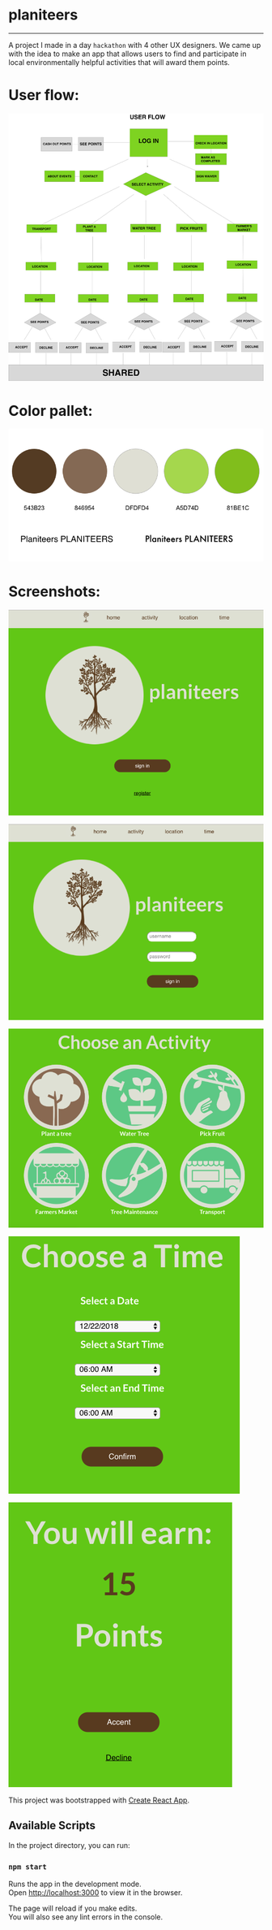 # planiteers
- - - - - - - - - - - - - - - - - - - - - - - - - - - - - - - - - - - - - - - - - - - - - - - - - - - - - - - - - - - - - - -

A project I made in a day `hackathon` with 4 other UX designers. We came up with the idea to make an app that allows users to find and participate in local environmentally helpful activities that will award them points. 

# User flow:

![alt text](/public/user_flow.png)

# Color pallet:

![alt text](/public/color_pallet.png)

# Screenshots:

![alt text](/public/home_shot.png)

![alt text](/public/login_shot.png)

![alt text](/public/activity_shot.png)

![alt text](/public/choose_time_shot.png)

![alt text](/public/points_shot.png)


This project was bootstrapped with [Create React App](https://github.com/facebook/create-react-app).

## Available Scripts

In the project directory, you can run:

### `npm start`

Runs the app in the development mode.<br>
Open [http://localhost:3000](http://localhost:3000) to view it in the browser.

The page will reload if you make edits.<br>
You will also see any lint errors in the console.
